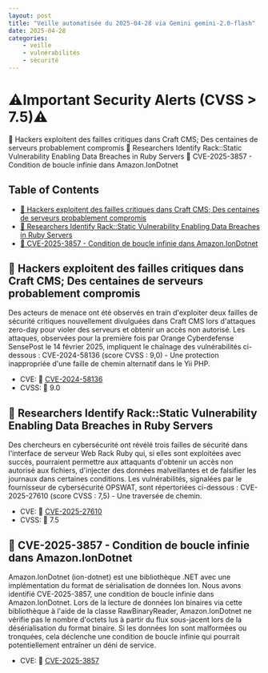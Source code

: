 ```yaml
---
layout: post
title: "Veille automatisée du 2025-04-28 via Gemini gemini-2.0-flash"
date: 2025-04-28
categories:
    - veille
    - vulnérabilités
    - sécurité
---
```


# ⚠️Important Security Alerts (CVSS > 7.5)⚠️
🚨 Hackers exploitent des failles critiques dans Craft CMS; Des centaines de serveurs probablement compromis
🚨 Researchers Identify Rack::Static Vulnerability Enabling Data Breaches in Ruby Servers
🚨 CVE-2025-3857 - Condition de boucle infinie dans Amazon.IonDotnet

## Table of Contents
*   [🚨 Hackers exploitent des failles critiques dans Craft CMS; Des centaines de serveurs probablement compromis](#hackers-exploitent-des-failles-critiques-dans-craft-cms-des-centaines-de-serveurs-probablement-compromis)
*   [🚨 Researchers Identify Rack::Static Vulnerability Enabling Data Breaches in Ruby Servers](#researchers-identify-rackstatic-vulnerability-enabling-data-breaches-in-ruby-servers)
*   [🚨 CVE-2025-3857 - Condition de boucle infinie dans Amazon.IonDotnet](#cve-2025-3857---condition-de-boucle-infinie-dans-amazoniondotnet)

## 🚨 Hackers exploitent des failles critiques dans Craft CMS; Des centaines de serveurs probablement compromis
Des acteurs de menace ont été observés en train d'exploiter deux failles de sécurité critiques nouvellement divulguées dans Craft CMS lors d'attaques zero-day pour violer des serveurs et obtenir un accès non autorisé. Les attaques, observées pour la première fois par Orange Cyberdefense SensePost le 14 février 2025, impliquent le chaînage des vulnérabilités ci-dessous :
CVE-2024-58136 (score CVSS : 9,0) - Une protection inappropriée d'une faille de chemin alternatif dans le Yii PHP.

*   CVE: 🚨 [CVE-2024-58136](https://www.cve.org/CVERecord?id=CVE-2024-58136)
*   CVSS: 🚨 9.0

## 🚨 Researchers Identify Rack::Static Vulnerability Enabling Data Breaches in Ruby Servers
Des chercheurs en cybersécurité ont révélé trois failles de sécurité dans l'interface de serveur Web Rack Ruby qui, si elles sont exploitées avec succès, pourraient permettre aux attaquants d'obtenir un accès non autorisé aux fichiers, d'injecter des données malveillantes et de falsifier les journaux dans certaines conditions. Les vulnérabilités, signalées par le fournisseur de cybersécurité OPSWAT, sont répertoriées ci-dessous : CVE-2025-27610 (score CVSS : 7,5) - Une traversée de chemin.

*   CVE: 🚨 [CVE-2025-27610](https://www.cve.org/CVERecord?id=CVE-2025-27610)
*   CVSS: 🚨 7.5

## 🚨 CVE-2025-3857 - Condition de boucle infinie dans Amazon.IonDotnet
Amazon.IonDotnet (ion-dotnet) est une bibliothèque .NET avec une implémentation du format de sérialisation de données Ion. Nous avons identifié CVE-2025-3857, une condition de boucle infinie dans Amazon.IonDotnet. Lors de la lecture de données Ion binaires via cette bibliothèque à l'aide de la classe RawBinaryReader, Amazon.IonDotnet ne vérifie pas le nombre d'octets lus à partir du flux sous-jacent lors de la désérialisation du format binaire. Si les données Ion sont malformées ou tronquées, cela déclenche une condition de boucle infinie qui pourrait potentiellement entraîner un déni de service.

*   CVE: 🚨 [CVE-2025-3857](https://www.cve.org/CVERecord?id=CVE-2025-3857)
